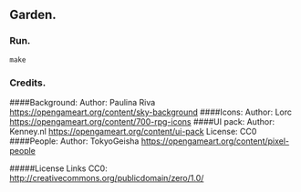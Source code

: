 ## Garden.

### Run.
```
make
```

### Credits.
####Background:
    Author: Paulina Riva
    https://opengameart.org/content/sky-background
####Icons:
    Author: Lorc
    https://opengameart.org/content/700-rpg-icons
####UI pack:
    Author: Kenney.nl
    https://opengameart.org/content/ui-pack
    License: CC0
####People:
    Author: TokyoGeisha
    https://opengameart.org/content/pixel-people

#####License Links
CC0: http://creativecommons.org/publicdomain/zero/1.0/
